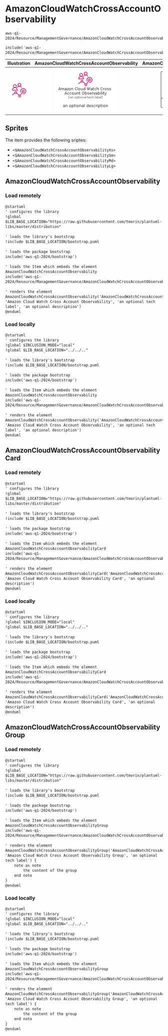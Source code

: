 # AmazonCloudWatchCrossAccountObservability


```text
aws-q1-2024/Resource/ManagementGovernance/AmazonCloudWatchCrossAccountObservability
```

```text
include('aws-q1-2024/Resource/ManagementGovernance/AmazonCloudWatchCrossAccountObservability')
```



| Illustration | AmazonCloudWatchCrossAccountObservability | AmazonCloudWatchCrossAccountObservabilityCard | AmazonCloudWatchCrossAccountObservabilityGroup |
| :---: | :---: | :---: | :---: |
| ![illustration for Illustration](../../../aws-q1-2024/Resource/ManagementGovernance/AmazonCloudWatchCrossAccountObservability.png) | ![illustration for AmazonCloudWatchCrossAccountObservability](../../../aws-q1-2024/Resource/ManagementGovernance/AmazonCloudWatchCrossAccountObservability.Local.png) | ![illustration for AmazonCloudWatchCrossAccountObservabilityCard](../../../aws-q1-2024/Resource/ManagementGovernance/AmazonCloudWatchCrossAccountObservabilityCard.Local.png) | ![illustration for AmazonCloudWatchCrossAccountObservabilityGroup](../../../aws-q1-2024/Resource/ManagementGovernance/AmazonCloudWatchCrossAccountObservabilityGroup.Local.png) |



## Sprites
The item provides the following sriptes:

- `<$AmazonCloudWatchCrossAccountObservabilityXs>`
- `<$AmazonCloudWatchCrossAccountObservabilitySm>`
- `<$AmazonCloudWatchCrossAccountObservabilityMd>`
- `<$AmazonCloudWatchCrossAccountObservabilityLg>`





## AmazonCloudWatchCrossAccountObservability

### Load remotely
```plantuml
@startuml
' configures the library
!global $LIB_BASE_LOCATION="https://raw.githubusercontent.com/tmorin/plantuml-libs/master/distribution"

' loads the library's bootstrap
!include $LIB_BASE_LOCATION/bootstrap.puml

' loads the package bootstrap
include('aws-q1-2024/bootstrap')

' loads the Item which embeds the element AmazonCloudWatchCrossAccountObservability
include('aws-q1-2024/Resource/ManagementGovernance/AmazonCloudWatchCrossAccountObservability')

' renders the element
AmazonCloudWatchCrossAccountObservability('AmazonCloudWatchCrossAccountObservability', 'Amazon Cloud Watch Cross Account Observability', 'an optional tech label', 'an optional description')
@enduml
```

### Load locally
```plantuml
@startuml
' configures the library
!global $INCLUSION_MODE="local"
!global $LIB_BASE_LOCATION="../../.."

' loads the library's bootstrap
!include $LIB_BASE_LOCATION/bootstrap.puml

' loads the package bootstrap
include('aws-q1-2024/bootstrap')

' loads the Item which embeds the element AmazonCloudWatchCrossAccountObservability
include('aws-q1-2024/Resource/ManagementGovernance/AmazonCloudWatchCrossAccountObservability')

' renders the element
AmazonCloudWatchCrossAccountObservability('AmazonCloudWatchCrossAccountObservability', 'Amazon Cloud Watch Cross Account Observability', 'an optional tech label', 'an optional description')
@enduml
```

## AmazonCloudWatchCrossAccountObservabilityCard

### Load remotely
```plantuml
@startuml
' configures the library
!global $LIB_BASE_LOCATION="https://raw.githubusercontent.com/tmorin/plantuml-libs/master/distribution"

' loads the library's bootstrap
!include $LIB_BASE_LOCATION/bootstrap.puml

' loads the package bootstrap
include('aws-q1-2024/bootstrap')

' loads the Item which embeds the element AmazonCloudWatchCrossAccountObservabilityCard
include('aws-q1-2024/Resource/ManagementGovernance/AmazonCloudWatchCrossAccountObservability')

' renders the element
AmazonCloudWatchCrossAccountObservabilityCard('AmazonCloudWatchCrossAccountObservabilityCard', 'Amazon Cloud Watch Cross Account Observability Card', 'an optional description')
@enduml
```

### Load locally
```plantuml
@startuml
' configures the library
!global $INCLUSION_MODE="local"
!global $LIB_BASE_LOCATION="../../.."

' loads the library's bootstrap
!include $LIB_BASE_LOCATION/bootstrap.puml

' loads the package bootstrap
include('aws-q1-2024/bootstrap')

' loads the Item which embeds the element AmazonCloudWatchCrossAccountObservabilityCard
include('aws-q1-2024/Resource/ManagementGovernance/AmazonCloudWatchCrossAccountObservability')

' renders the element
AmazonCloudWatchCrossAccountObservabilityCard('AmazonCloudWatchCrossAccountObservabilityCard', 'Amazon Cloud Watch Cross Account Observability Card', 'an optional description')
@enduml
```

## AmazonCloudWatchCrossAccountObservabilityGroup

### Load remotely
```plantuml
@startuml
' configures the library
!global $LIB_BASE_LOCATION="https://raw.githubusercontent.com/tmorin/plantuml-libs/master/distribution"

' loads the library's bootstrap
!include $LIB_BASE_LOCATION/bootstrap.puml

' loads the package bootstrap
include('aws-q1-2024/bootstrap')

' loads the Item which embeds the element AmazonCloudWatchCrossAccountObservabilityGroup
include('aws-q1-2024/Resource/ManagementGovernance/AmazonCloudWatchCrossAccountObservability')

' renders the element
AmazonCloudWatchCrossAccountObservabilityGroup('AmazonCloudWatchCrossAccountObservabilityGroup', 'Amazon Cloud Watch Cross Account Observability Group', 'an optional tech label') {
    note as note
        the content of the group
    end note
}
@enduml
```

### Load locally
```plantuml
@startuml
' configures the library
!global $INCLUSION_MODE="local"
!global $LIB_BASE_LOCATION="../../.."

' loads the library's bootstrap
!include $LIB_BASE_LOCATION/bootstrap.puml

' loads the package bootstrap
include('aws-q1-2024/bootstrap')

' loads the Item which embeds the element AmazonCloudWatchCrossAccountObservabilityGroup
include('aws-q1-2024/Resource/ManagementGovernance/AmazonCloudWatchCrossAccountObservability')

' renders the element
AmazonCloudWatchCrossAccountObservabilityGroup('AmazonCloudWatchCrossAccountObservabilityGroup', 'Amazon Cloud Watch Cross Account Observability Group', 'an optional tech label') {
    note as note
        the content of the group
    end note
}
@enduml
```

